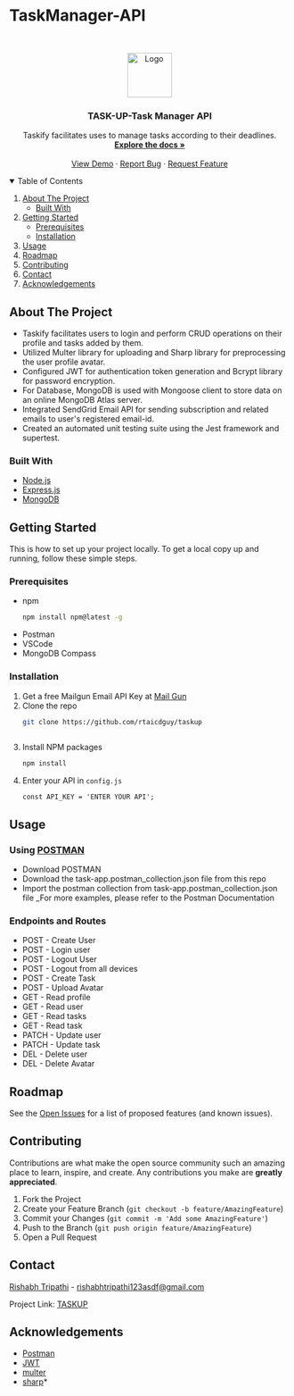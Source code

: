 # TaskManager-API

<!-- PROJECT LOGO -->
<br />
<p align="center">
  <a href="https://github.com/rtaicdguy/taskup/blob/main/">
    <img src="images/logo.png" alt="Logo" width="80" height="80">
  </a>

  <h3 align="center">TASK-UP-Task Manager API</h3>

  <p align="center">
    Taskify facilitates uses to manage tasks according to their deadlines.
    <br />
    <a href="https://github.com/rtaicdguy/taskup/blob/main/README.md"><strong>Explore the docs »</strong></a>
    <br />
    <br />
    <a href="https://github.com/rtaicdguy/taskup/blob/main/README.md#usage">View Demo</a>
    ·
    <a href="https://github.com/rtaicdguy/taskup/issues">Report Bug</a>
    ·
    <a href="https://github.com/rtaicdguy/taskup/issues">Request Feature</a>
  </p>
</p>



<!-- TABLE OF CONTENTS -->
<details open="open">
  <summary>Table of Contents</summary>
  <ol>
    <li>
      <a href="#about-the-project">About The Project</a>
      <ul>
        <li><a href="#built-with">Built With</a></li>
      </ul>
    </li>
    <li>
      <a href="#getting-started">Getting Started</a>
      <ul>
        <li><a href="#prerequisites">Prerequisites</a></li>
        <li><a href="#installation">Installation</a></li>
      </ul>
    </li>
    <li><a href="#usage">Usage</a></li>
    <li><a href="#roadmap">Roadmap</a></li>
    <li><a href="#contributing">Contributing</a></li>
    <li><a href="#contact">Contact</a></li>
    <li><a href="#acknowledgements">Acknowledgements</a></li>
  </ol>
</details>



<!-- ABOUT THE PROJECT -->
## About The Project

* Taskify facilitates users to login and perform CRUD operations on their profile and tasks added by them.
* Utilized Multer library for uploading and Sharp library for preprocessing the user profile avatar.
* Configured JWT for authentication token generation and Bcrypt library for password encryption.
* For Database, MongoDB is used with Mongoose client to store data on an online MongoDB Atlas server.
* Integrated SendGrid Email API for sending subscription and related emails to user's registered email-id.
* Created an automated unit testing suite using the Jest framework and supertest.



### Built With
* [Node.js](https://nodejs.org/en/)
* [Express.js](https://expressjs.com/)
* [MongoDB](https://www.mongodb.com/)



<!-- GETTING STARTED -->
## Getting Started

This is how to set up your project locally.
To get a local copy up and running, follow these simple steps.

### Prerequisites

* npm
  ```sh
  npm install npm@latest -g
  ```
* Postman
* VSCode
* MongoDB Compass


### Installation

1. Get a free Mailgun Email API Key at [Mail Gun](https://www.mailgun.com/)
2. Clone the repo
   ```sh
   git clone https://github.com/rtaicdguy/taskup
  
   ```
3. Install NPM packages
   ```sh
   npm install
   ```
4. Enter your API in `config.js`
   ```JS
   const API_KEY = 'ENTER YOUR API';
   ```
   
<!-- USAGE EXAMPLES -->
## Usage

### Using [POSTMAN](https://www.postman.com/)
* Download POSTMAN 
* Download the task-app.postman_collection.json file from this repo
* Import the postman collection from task-app.postman_collection.json file
_For more examples, please refer to the Postman Documentation


### Endpoints and Routes
* POST - Create User
* POST - Login user
* POST - Logout User
* POST - Logout from all devices
* POST - Create Task
* POST - Upload Avatar
* GET - Read profile
* GET - Read user
* GET - Read tasks
* GET - Read task
* PATCH - Update user
* PATCH - Update task
* DEL - Delete user
* DEL - Delete Avatar


<!-- ROADMAP -->
## Roadmap

See the [Open Issues](https://github.com/rtaicdguy/taskup/issues) for a list of proposed features (and known issues).



<!-- CONTRIBUTING -->
## Contributing

Contributions are what make the open source community such an amazing place to learn, inspire, and create. Any contributions you make are **greatly appreciated**.

1. Fork the Project
2. Create your Feature Branch (`git checkout -b feature/AmazingFeature`)
3. Commit your Changes (`git commit -m 'Add some AmazingFeature'`)
4. Push to the Branch (`git push origin feature/AmazingFeature`)
5. Open a Pull Request



<!-- CONTACT -->
## Contact

[Rishabh Tripathi](https://github.com/rtaicdguy) - rishabhtripathi123asdf@gmail.com

Project Link: [TASKUP](https://github.com/rtaicdguy/taskup)



<!-- ACKNOWLEDGEMENTS -->
## Acknowledgements
* [Postman](https://www.postman.com/)
* [JWT](https://www.npmjs.com/package/jsonwebtoken)
* [multer](https://www.npmjs.com/package/multer)
* [sharp](https://www.npmjs.com/package/sharp)*
